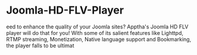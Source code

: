 # Joomla-HD-FLV-Player
eed to enhance the quality of your Joomla sites? Apptha's Joomla HD FLV player will do that for you! With some of its salient features like Lighttpd, RTMP streaming, Monetization, Native language support and Bookmarking, the player falls to be ultimat
